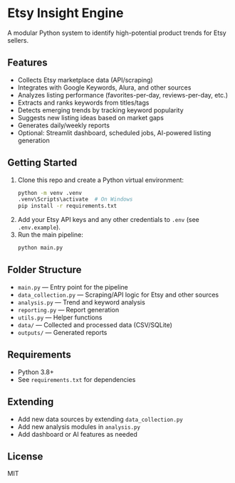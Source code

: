 # Etsy Insight Engine

A modular Python system to identify high-potential product trends for Etsy sellers.

## Features
- Collects Etsy marketplace data (API/scraping)
- Integrates with Google Keywords, Alura, and other sources
- Analyzes listing performance (favorites-per-day, reviews-per-day, etc.)
- Extracts and ranks keywords from titles/tags
- Detects emerging trends by tracking keyword popularity
- Suggests new listing ideas based on market gaps
- Generates daily/weekly reports
- Optional: Streamlit dashboard, scheduled jobs, AI-powered listing generation

## Getting Started
1. Clone this repo and create a Python virtual environment:
   ```sh
   python -m venv .venv
   .venv\Scripts\activate  # On Windows
   pip install -r requirements.txt
   ```
2. Add your Etsy API keys and any other credentials to `.env` (see `.env.example`).
3. Run the main pipeline:
   ```sh
   python main.py
   ```

## Folder Structure
- `main.py` — Entry point for the pipeline
- `data_collection.py` — Scraping/API logic for Etsy and other sources
- `analysis.py` — Trend and keyword analysis
- `reporting.py` — Report generation
- `utils.py` — Helper functions
- `data/` — Collected and processed data (CSV/SQLite)
- `outputs/` — Generated reports

## Requirements
- Python 3.8+
- See `requirements.txt` for dependencies

## Extending
- Add new data sources by extending `data_collection.py`
- Add new analysis modules in `analysis.py`
- Add dashboard or AI features as needed

## License
MIT
